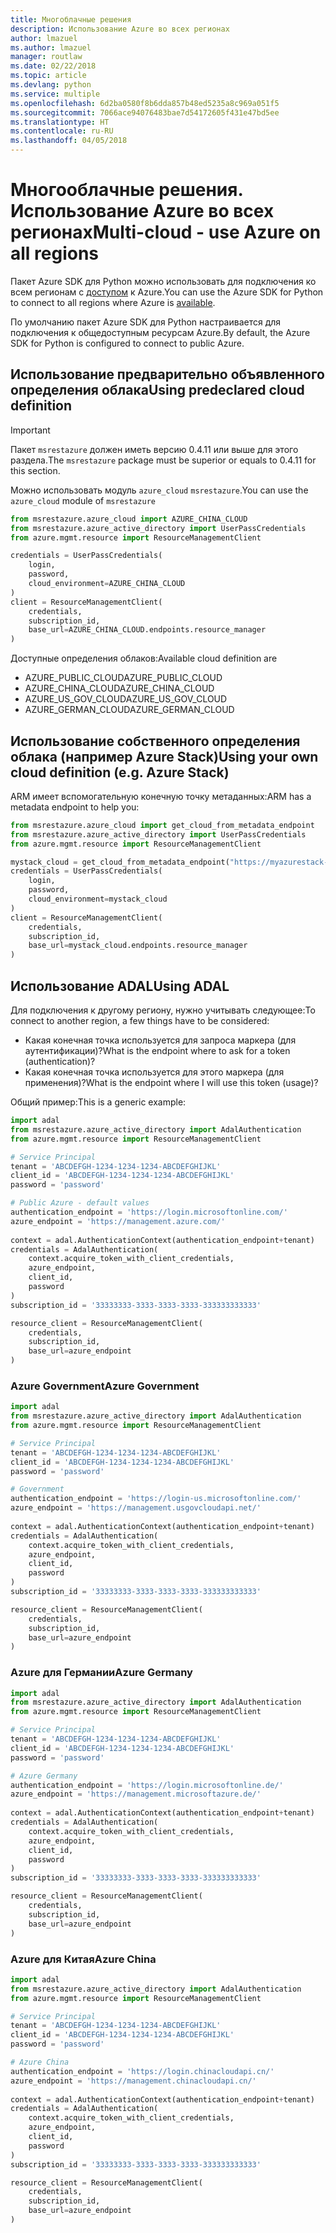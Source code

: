 ```yaml
---
title: Многоблачные решения
description: Использование Azure во всех регионах
author: lmazuel
ms.author: lmazuel
manager: routlaw
ms.date: 02/22/2018
ms.topic: article
ms.devlang: python
ms.service: multiple
ms.openlocfilehash: 6d2ba0580f8b6dda857b48ed5235a8c969a051f5
ms.sourcegitcommit: 7066ace94076483bae7d54172605f431e47bd5ee
ms.translationtype: HT
ms.contentlocale: ru-RU
ms.lasthandoff: 04/05/2018
---
```

# <a name="multi-cloud---use-azure-on-all-regions"></a><span data-ttu-id="c1280-103">Многооблачные решения. Использование Azure во всех регионах</span><span class="sxs-lookup"><span data-stu-id="c1280-103">Multi-cloud - use Azure on all regions</span></span>

<span data-ttu-id="c1280-104">Пакет Azure SDK для Python можно использовать для подключения ко всем регионам с [доступом](https://azure.microsoft.com/regions/services) к Azure.</span><span class="sxs-lookup"><span data-stu-id="c1280-104">You can use the Azure SDK for Python to connect to all regions where Azure is [available](https://azure.microsoft.com/regions/services).</span></span>

<span data-ttu-id="c1280-105">По умолчанию пакет Azure SDK для Python настраивается для подключения к общедоступным ресурсам Azure.</span><span class="sxs-lookup"><span data-stu-id="c1280-105">By default, the Azure SDK for Python is configured to connect to public Azure.</span></span>

## <a name="using-predeclared-cloud-definition"></a><span data-ttu-id="c1280-106">Использование предварительно объявленного определения облака</span><span class="sxs-lookup"><span data-stu-id="c1280-106">Using predeclared cloud definition</span></span>

> [!IMPORTANT]
> <span data-ttu-id="c1280-107">Пакет `msrestazure` должен иметь версию 0.4.11 или выше для этого раздела.</span><span class="sxs-lookup"><span data-stu-id="c1280-107">The `msrestazure` package must be superior or equals to 0.4.11 for this section.</span></span>

<span data-ttu-id="c1280-108">Можно использовать модуль `azure_cloud` `msrestazure`.</span><span class="sxs-lookup"><span data-stu-id="c1280-108">You can use the `azure_cloud` module of `msrestazure`</span></span>

```python
from msrestazure.azure_cloud import AZURE_CHINA_CLOUD
from msrestazure.azure_active_directory import UserPassCredentials
from azure.mgmt.resource import ResourceManagementClient

credentials = UserPassCredentials(
    login,
    password,
    cloud_environment=AZURE_CHINA_CLOUD
)
client = ResourceManagementClient(
    credentials,
    subscription_id,
    base_url=AZURE_CHINA_CLOUD.endpoints.resource_manager
)
``` 
  
<span data-ttu-id="c1280-109">Доступные определения облаков:</span><span class="sxs-lookup"><span data-stu-id="c1280-109">Available cloud definition are</span></span>
  - <span data-ttu-id="c1280-110">AZURE_PUBLIC_CLOUD</span><span class="sxs-lookup"><span data-stu-id="c1280-110">AZURE_PUBLIC_CLOUD</span></span>
  - <span data-ttu-id="c1280-111">AZURE_CHINA_CLOUD</span><span class="sxs-lookup"><span data-stu-id="c1280-111">AZURE_CHINA_CLOUD</span></span>
  - <span data-ttu-id="c1280-112">AZURE_US_GOV_CLOUD</span><span class="sxs-lookup"><span data-stu-id="c1280-112">AZURE_US_GOV_CLOUD</span></span>
  - <span data-ttu-id="c1280-113">AZURE_GERMAN_CLOUD</span><span class="sxs-lookup"><span data-stu-id="c1280-113">AZURE_GERMAN_CLOUD</span></span>

## <a name="using-your-own-cloud-definition-eg-azure-stack"></a><span data-ttu-id="c1280-114">Использование собственного определения облака (например Azure Stack)</span><span class="sxs-lookup"><span data-stu-id="c1280-114">Using your own cloud definition (e.g. Azure Stack)</span></span>
<span data-ttu-id="c1280-115">ARM имеет вспомогательную конечную точку метаданных:</span><span class="sxs-lookup"><span data-stu-id="c1280-115">ARM has a metadata endpoint to help you:</span></span>

```python
from msrestazure.azure_cloud import get_cloud_from_metadata_endpoint
from msrestazure.azure_active_directory import UserPassCredentials
from azure.mgmt.resource import ResourceManagementClient

mystack_cloud = get_cloud_from_metadata_endpoint("https://myazurestack-arm-endpoint.com")
credentials = UserPassCredentials(
    login,
    password,
    cloud_environment=mystack_cloud
)
client = ResourceManagementClient(
    credentials,
    subscription_id,
    base_url=mystack_cloud.endpoints.resource_manager
)
```
## <a name="using-adal"></a><span data-ttu-id="c1280-116">Использование ADAL</span><span class="sxs-lookup"><span data-stu-id="c1280-116">Using ADAL</span></span>

<span data-ttu-id="c1280-117">Для подключения к другому региону, нужно учитывать следующее:</span><span class="sxs-lookup"><span data-stu-id="c1280-117">To connect to another region, a few things have to be considered:</span></span>

- <span data-ttu-id="c1280-118">Какая конечная точка используется для запроса маркера (для аутентификации)?</span><span class="sxs-lookup"><span data-stu-id="c1280-118">What is the endpoint where to ask for a token (authentication)?</span></span>
- <span data-ttu-id="c1280-119">Какая конечная точка используется для этого маркера (для применения)?</span><span class="sxs-lookup"><span data-stu-id="c1280-119">What is the endpoint where I will use this token (usage)?</span></span>

<span data-ttu-id="c1280-120">Общий пример:</span><span class="sxs-lookup"><span data-stu-id="c1280-120">This is a generic example:</span></span>

```python
import adal
from msrestazure.azure_active_directory import AdalAuthentication
from azure.mgmt.resource import ResourceManagementClient

# Service Principal
tenant = 'ABCDEFGH-1234-1234-1234-ABCDEFGHIJKL'
client_id = 'ABCDEFGH-1234-1234-1234-ABCDEFGHIJKL'
password = 'password'

# Public Azure - default values
authentication_endpoint = 'https://login.microsoftonline.com/'
azure_endpoint = 'https://management.azure.com/'
    
context = adal.AuthenticationContext(authentication_endpoint+tenant)
credentials = AdalAuthentication(
    context.acquire_token_with_client_credentials,
    azure_endpoint,
    client_id,
    password
)
subscription_id = '33333333-3333-3333-3333-333333333333'

resource_client = ResourceManagementClient(
    credentials,
    subscription_id,
    base_url=azure_endpoint
)
```

### <a name="azure-government"></a><span data-ttu-id="c1280-121">Azure Government</span><span class="sxs-lookup"><span data-stu-id="c1280-121">Azure Government</span></span>
```python
import adal
from msrestazure.azure_active_directory import AdalAuthentication
from azure.mgmt.resource import ResourceManagementClient

# Service Principal
tenant = 'ABCDEFGH-1234-1234-1234-ABCDEFGHIJKL'
client_id = 'ABCDEFGH-1234-1234-1234-ABCDEFGHIJKL'
password = 'password'

# Government
authentication_endpoint = 'https://login-us.microsoftonline.com/'
azure_endpoint = 'https://management.usgovcloudapi.net/'
    
context = adal.AuthenticationContext(authentication_endpoint+tenant)
credentials = AdalAuthentication(
    context.acquire_token_with_client_credentials,
    azure_endpoint,
    client_id,
    password
)
subscription_id = '33333333-3333-3333-3333-333333333333'

resource_client = ResourceManagementClient(
    credentials,
    subscription_id,
    base_url=azure_endpoint
)
```

### <a name="azure-germany"></a><span data-ttu-id="c1280-122">Azure для Германии</span><span class="sxs-lookup"><span data-stu-id="c1280-122">Azure Germany</span></span>
```python
import adal
from msrestazure.azure_active_directory import AdalAuthentication
from azure.mgmt.resource import ResourceManagementClient

# Service Principal
tenant = 'ABCDEFGH-1234-1234-1234-ABCDEFGHIJKL'
client_id = 'ABCDEFGH-1234-1234-1234-ABCDEFGHIJKL'
password = 'password'

# Azure Germany
authentication_endpoint = 'https://login.microsoftonline.de/'
azure_endpoint = 'https://management.microsoftazure.de/'
    
context = adal.AuthenticationContext(authentication_endpoint+tenant)
credentials = AdalAuthentication(
    context.acquire_token_with_client_credentials,
    azure_endpoint,
    client_id,
    password
)
subscription_id = '33333333-3333-3333-3333-333333333333'

resource_client = ResourceManagementClient(
    credentials,
    subscription_id,
    base_url=azure_endpoint
)
```

### <a name="azure-china"></a><span data-ttu-id="c1280-123">Azure для Китая</span><span class="sxs-lookup"><span data-stu-id="c1280-123">Azure China</span></span>
```python
import adal
from msrestazure.azure_active_directory import AdalAuthentication
from azure.mgmt.resource import ResourceManagementClient

# Service Principal
tenant = 'ABCDEFGH-1234-1234-1234-ABCDEFGHIJKL'
client_id = 'ABCDEFGH-1234-1234-1234-ABCDEFGHIJKL'
password = 'password'

# Azure China
authentication_endpoint = 'https://login.chinacloudapi.cn/'
azure_endpoint = 'https://management.chinacloudapi.cn/'
    
context = adal.AuthenticationContext(authentication_endpoint+tenant)
credentials = AdalAuthentication(
    context.acquire_token_with_client_credentials,
    azure_endpoint,
    client_id,
    password
)
subscription_id = '33333333-3333-3333-3333-333333333333'

resource_client = ResourceManagementClient(
    credentials,
    subscription_id,
    base_url=azure_endpoint
)
```
